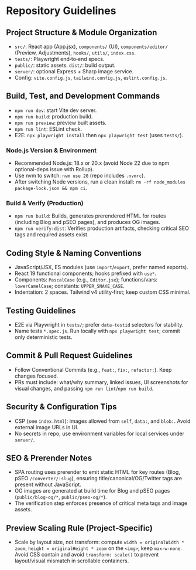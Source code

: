 # Repository Guidelines

## Project Structure & Module Organization
- `src/`: React app (App.jsx), `components/` (UI), `components/editor/` (Preview, Adjustments), `hooks/`, `utils/`, `index.css`.
- `tests/`: Playwright end‑to‑end specs.
- `public/`: static assets. `dist/`: build output.
- `server/`: optional Express + Sharp image service.
- Config: `vite.config.js`, `tailwind.config.js`, `eslint.config.js`.

## Build, Test, and Development Commands
- `npm run dev`: start Vite dev server.
- `npm run build`: production build.
- `npm run preview`: preview built assets.
- `npm run lint`: ESLint check.
- E2E: `npx playwright install` then `npx playwright test` (uses `tests/`).

### Node.js Version & Environment
- Recommended Node.js: 18.x or 20.x (avoid Node 22 due to npm optional-deps issue with Rollup).
- Use nvm to switch: `nvm use 20` (repo includes `.nvmrc`).
- After switching Node versions, run a clean install: `rm -rf node_modules package-lock.json && npm ci`.

### Build & Verify (Production)
- `npm run build`: Builds, generates prerendered HTML for routes (including Blog and pSEO pages), and produces OG images.
- `npm run verify:dist`: Verifies production artifacts, checking critical SEO tags and required assets exist.

## Coding Style & Naming Conventions
- JavaScript/JSX, ES modules (use `import`/`export`, prefer named exports).
- React 19 functional components; hooks prefixed with `use*`.
- Components: `PascalCase` (e.g., `Editor.jsx`); functions/vars: `lowerCamelCase`; constants: `UPPER_SNAKE_CASE`.
- Indentation: 2 spaces. Tailwind v4 utility‑first; keep custom CSS minimal.

## Testing Guidelines
- E2E via Playwright in `tests/`; prefer `data-testid` selectors for stability.
- Name tests `*.spec.js`. Run locally with `npx playwright test`; commit only deterministic tests.

## Commit & Pull Request Guidelines
- Follow Conventional Commits (e.g., `feat:`, `fix:`, `refactor:`). Keep changes focused.
- PRs must include: what/why summary, linked issues, UI screenshots for visual changes, and passing `npm run lint`/`npm run build`.

## Security & Configuration Tips
- CSP (see `index.html`): images allowed from `self`, `data:`, and `blob:`. Avoid external image URLs in UI.
- No secrets in repo; use environment variables for local services under `server/`.

## SEO & Prerender Notes
- SPA routing uses prerender to emit static HTML for key routes (Blog, pSEO `/converter/:slug`), ensuring title/canonical/OG/Twitter tags are present without JavaScript.
- OG images are generated at build time for Blog and pSEO pages (`public/blog-og/*`, `public/pseo-og/*`).
- The verification step enforces presence of critical meta tags and image assets.

## Preview Scaling Rule (Project‑Specific)
- Scale by layout size, not transform: compute `width = originalWidth * zoom`, `height = originalHeight * zoom` on the `<img>`; keep `max-w-none`. Avoid CSS contain and avoid `transform: scale()` to prevent layout/visual mismatch in scrollable containers.
